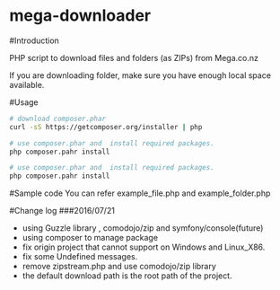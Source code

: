 mega-downloader
===============

#Introduction

PHP script to download files and folders (as ZIPs) from Mega.co.nz

If you are downloading folder, make sure you have enough local space available.

#Usage
```bash
# download composer.phar
curl -sS https://getcomposer.org/installer | php

# use composer.phar and  install required packages.
php composer.pahr install

# use composer.phar and  install required packages.
php composer.pahr install
```

#Sample code
You can refer example_file.php and example_folder.php

#Change log
###2016/07/21
+ using Guzzle library , comodojo/zip and symfony/console(future)
+ using composer to manage package
+ fix origin project that cannot support on Windows and Linux_X86.
+ fix some Undefined messages.
+ remove zipstream.php and use comodojo/zip library
+ the default download path is the root path of the project.

